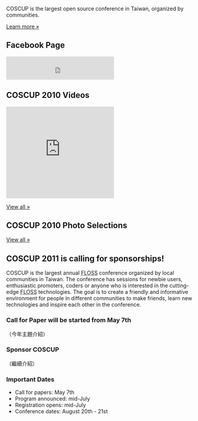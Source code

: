 <div id="sidebar2" class="hideInMobile">
	<div class="intro">
		<p>COSCUP is the largest open source conference in Taiwan, organized by communities.</p>
		<p class="more"><a href="about/">Learn more »</a></p>
	</div>
	<h2>Facebook Page</h2>
	<iframe src="https://www.facebook.com/plugins/likebox.php?href=https%3A%2F%2Fwww.facebook.com%2Fcoscup&amp;width=288&amp;colorscheme=light&amp;show_faces=false&amp;stream=false&amp;header=true&amp;height=62" scrolling="no" frameborder="0" style="border:none; overflow:hidden; width:288px; height:62px; background-color: #fff"></iframe>
	<h2>COSCUP 2010 Videos</h2>
	<iframe class="video" title="YouTube video player" width="288" height="246" style="width: 288px; height: 246px" src="http://www.youtube.com/embed/sr8uVCBxXcU" frameborder="0"  allowfullscreen="allowfullscreen"></iframe>
	<p class="more"><a href="#">View all »</a></p>
	<h2>COSCUP 2010 Photo Selections</h2>
	<div class="images"></div>
	<p class="more"><a href="http://www.flickr.com/groups/coscup2010-selection/pool/">View all »</a></p>
</div>

## COSCUP 2011 is calling for sponsorships!

COSCUP is the largest annual <abbr title="Free/Libre/Open Source Software">FLOSS</abbr> conference organized by local communities in Taiwan. The conference has sessions for newbie users, enthusiastic promoters, coders or anyone who is interested in the cutting-edge <abbr title="Free/Libre/Open Source Software">FLOSS</abbr> technologies. The goal is to create a friendly and informative environment for people in different communities to make friends, learn new technologies and inspire each other in the conference.

### Call for Paper will be started from May 7th

（今年主題介紹）

### Sponsor COSCUP

（繼續介紹）

### Important Dates

* Call for papers: May 7th
* Program announced: mid-July
* Registration opens: mid-July
* Conference dates: August 20th - 21st
